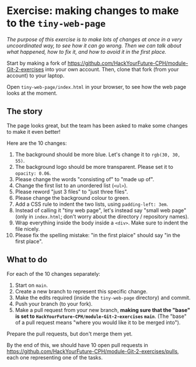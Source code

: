 # Exercise: making changes to make to the `tiny-web-page`

_The purpose of this exercise is to make lots of changes at once
in a very uncoordinated way, to see how it can go wrong. Then
we can talk about what happened, how to fix it, and how to avoid it
in the first place._

Start by making a fork of https://github.com/HackYourFuture-CPH/module-Git-2-exercises into your own account. Then, clone that fork
(from your account) to your laptop.

Open `tiny-web-page/index.html` in your browser, to see how the web page looks at the moment.

## The story

The page looks great, but the team has been asked to make some changes to make it even better!

Here are the 10 changes:

1. The background should be more blue. Let's change it to `rgb(30, 30, 55)`.
2. The background logo should be more transparent. Please set it to `opacity: 0.06`.
3. Please change the words "consisting of" to "made up of".
4. Change the first list to an *un*ordered list (`<ul>`).
5. Please reword "just 3 files" to "just three files".
6. Please change the background colour to green.
7. Add a CSS rule to indent the two lists, using `padding-left: 3em`.
8. Instead of calling it "tiny web page", let's instead say "small web page" (only in `index.html`; don't worry about the directory / repository names).
9. Wrap everything inside the body inside a `<div>`. Make sure to indent the file nicely.
10. Please fix the spelling mistake: "in the first plaice" should say "in the first place".

## What to do

For each of the 10 changes separately:

1. Start on `main`.
2. Create a new branch to represent this specific change.
3. Make the edits required (inside the `tiny-web-page` directory)
   and commit.
4. Push your branch (to your fork).
5. Make a pull request from your new branch, **making sure that
   the "base" is set to `HackYourFuture-CPH/module-Git-2-exercises` `main`**. (The "base" of a pull request means "where you would like it to be merged into").

Prepare the pull requests, but don't merge them yet.

By the end of this, we should have 10 open pull requests
in https://github.com/HackYourFuture-CPH/module-Git-2-exercises/pulls, each one representing one of the tasks.
